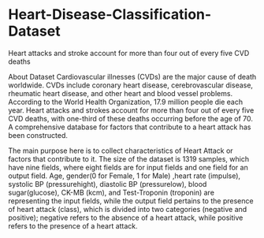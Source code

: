 # Heart-Disease-Classification-Dataset
Heart attacks and stroke account for more than four out of every five CVD deaths

About Dataset
Cardiovascular illnesses (CVDs) are the major cause of death worldwide. CVDs include coronary heart disease, cerebrovascular disease, rheumatic heart disease, and other heart and blood vessel problems. According to the World Health Organization, 17.9 million people die each year. Heart attacks and strokes account for more than four out of every five CVD deaths, with one-third of these deaths occurring before the age of 70. A comprehensive database for factors that contribute to a heart attack has been constructed.

The main purpose here is to collect characteristics of Heart Attack or factors that contribute to it.
The size of the dataset is 1319 samples, which have nine fields, where eight fields are for input fields and one field for an output field. Age, gender(0 for Female, 1 for Male) ,heart rate (impulse), systolic BP (pressurehight), diastolic BP (pressurelow), blood sugar(glucose), CK-MB (kcm), and Test-Troponin (troponin) are representing the input fields, while the output field pertains to the presence of heart attack (class), which is divided into two categories (negative and positive); negative refers to the absence of a heart attack, while positive refers to the presence of a heart attack.
